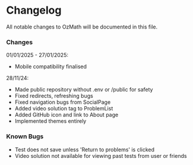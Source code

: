 # Changelog

All notable changes to OzMath will be documented in this file.

### Changes
01/01/2025 - 27/01/2025:
- Mobile compatibility finalised
  
28/11/24:
- Made public repository without .env or /public for safety
- Fixed redirects, refreshing bugs
- Fixed navigation bugs from SocialPage
- Added video solution tag to ProblemList
- Added GitHub icon and link to About page
- Implemented themes entirely

### Known Bugs 
- Test does not save unless 'Return to problems' is clicked
- Video solution not available for viewing past tests from user or friends

